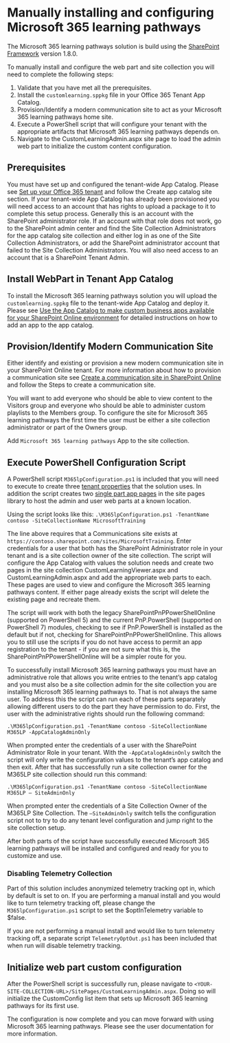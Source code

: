 # Manually installing and configuring Microsoft 365 learning pathways

The Microsoft 365 learning pathways solution is build using the [SharePoint Framework](https://docs.microsoft.com/en-us/sharepoint/dev/spfx/sharepoint-framework-overview) version 1.8.0.

To manually install and configure the web part and site collection you will need to complete the following steps:

1. Validate that you have met all the prerequisites.
1. Install the `customlearning.sppkg` file in your Office 365 Tenant App Catalog.
1. Provision/Identify a modern communication site to act as your Microsoft 365 learning pathways home site.
1. Execute a PowerShell script that will configure your tenant with the appropriate artifacts that Microsoft 365 learning pathways depends on.
1. Navigate to the CustomLearningAdmin.aspx site page to load the admin web part to initialize the custom content configuration.

## Prerequisites

You must have set up and configured the tenant-wide App Catalog. Please see [Set up your Office 365 tenant](https://docs.microsoft.com/en-us/sharepoint/dev/spfx/set-up-your-developer-tenant#create-app-catalog-site) and follow the Create app catalog site section. If your tenant-wide App Catalog has already been provisioned you will need access to an account that has rights to upload a package to it to complete this setup process. Generally this is an account with the SharePoint administrator role. If an account with that role does not work, go to the SharePoint admin center and find the Site Collection Administrators for the app catalog site collection and either log in as one of the Site Collection Administrators, or add the SharePoint administrator account that failed to the Site Collection Administrators. You will also need access to an account that is a SharePoint Tenant Admin.

## Install WebPart in Tenant App Catalog

To install the Microsoft 365 learning pathways solution you will upload the `customlearning.sppkg` file to the tenant-wide App Catalog and deploy it. Please see [Use the App Catalog to make custom business apps available for your SharePoint Online environment](https://docs.microsoft.com/en-us/sharepoint/use-app-catalog) for detailed instructions on how to add an app to the app catalog.

## Provision/Identify Modern Communication Site

Either identify and existing or provision a new modern communication site in your SharePoint Online tenant. For more information about how to provision a communication site see [Create a communication site in SharePoint Online](https://support.office.com/en-us/article/create-a-communication-site-in-sharepoint-online-7fb44b20-a72f-4d2c-9173-fc8f59ba50eb) and follow the Steps to create a communication site.

You will want to add everyone who should be able to view content to the Visitors group and everyone who should be able to administer custom playlists to the Members group. To configure the site for Microsoft 365 learning pathways the first time the user must be either a site collection administrator or part of the Owners group.

Add `Microsoft 365 learning pathways` App to the site collection.

## Execute PowerShell Configuration Script

A PowerShell script `M365lpConfiguration.ps1` is included that you will need to execute to create three [tenant properties](https://docs.microsoft.com/en-us/sharepoint/dev/spfx/tenant-properties) that the solution uses. In addition the script creates two [single part app pages](https://docs.microsoft.com/en-us/sharepoint/dev/spfx/web-parts/single-part-app-pages) in the site pages library to host the admin and user web parts at a known location.

Using the script looks like this:
`.\M365lpConfiguration.ps1 -TenantName contoso -SiteCollectionName MicrosoftTraining`

The line above requires that a Communications site exists at `https://contoso.sharepoint.com/sites/MicrosoftTraining`. Enter credentials for a user that both has the SharePoint Administrator role in your tenant and is a site collection owner of the site collection. The script will configure the App Catalog with values the solution needs and create two pages in the site collection CustomLearningViewer.aspx and CustomLearningAdmin.aspx and add the appropriate web parts to each. These pages are used to view and configure the Microsoft 365 learning pathways content. If either page already exists the script will delete the existing page and recreate them.

The script will work with both the legacy SharePointPnPPowerShellOnline (supported on PowerShell 5) and the current PnP.PowerShell (supported on PowerShell 7) modules, checking to see if PnP.PowerShell is installed as the default but if not, checking for SharePointPnPPowerShellOnline. This allows you to still use the scripts if you do not have access to permit an app registration to the tenant - if you are not sure what this is, the SharePointPnPPowerShellOnline will be a simpler route for you.

To successfully install Microsoft 365 learning pathways you must have an administrative role that allows you write entries to the tenant’s app catalog and you must also be a site collection admin for the site collection you are installing Microsoft 365 learning pathways to. That is not always the same user. To address this the script can run each of these parts separately allowing different users to do the part they have permission to do. First, the user with the administrative rights should run the following command:

`.\M365lpConfiguration.ps1 -TenantName contoso -SiteCollectionName M365LP -AppCatalogAdminOnly`

When prompted enter the credentials of a user with the SharePoint Administrator Role in your tenant. With the `-AppCatalogAdminOnly` switch the script will only write the configuration values to the tenant’s app catalog and then exit. After that has successfully run a site collection owner for the M365LP site collection should run this command:

`.\M365lpConfiguration.ps1 -TenantName contoso -SiteCollectionName M365LP – SiteAdminOnly`

When prompted enter the credentials of a Site Collection Owner of the M365LP Site Collection. The `–SiteAdminOnly` switch tells the configuration script not to try to do any tenant level configuration and jump right to the site collection setup.

After both parts of the script have successfully executed Microsoft 365 learning pathways will be installed and configured and ready for you to customize and use.

### Disabling Telemetry Collection

Part of this solution includes anonymized telemetry tracking opt in, which by default is set to on. If you are performing a manual install and you would like to turn telemetry tracking off, please change the `M365lpConfiguration.ps1` script to set the $optInTelemetry variable to $false.

If you are not performing a manual install and would like to turn telemetry tracking off, a separate script `TelemetryOptOut.ps1` has been included that when run will disable telemetry tracking.

## Initialize web part custom configuration

After the PowerShell script is successfully run, please navigate to `<YOUR-SITE-COLLECTION-URL>/SitePages/CustomLearningAdmin.aspx`. Doing so will initialize the CustomConfig list item that sets up Microsoft 365 learning pathways for its first use.

The configuration is now complete and you can move forward with using Microsoft 365 learning pathways. Please see the user documentation for more information.
